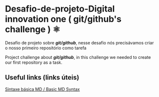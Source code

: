 # Desafio-de-projeto-Digital innovation one ( git/github's challenge  ) :atom_symbol:

Desafio de projeto sobre ***git/github***, nesse desafio nós precisávamos criar o nosso primeiro repositório como tarefa 

Project challenge about ***git/github***, in this challenge we needed to create our first repository as a task. 

## Useful links (links úteis) 
[Sintaxe básica MD / Basic MD Syntax ](https://www.markdownguide.org/basic-syntax)

